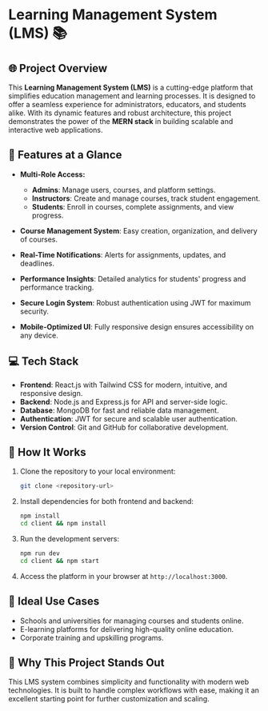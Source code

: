# Learning Management System (LMS) 📚

## 🌐 Project Overview
This **Learning Management System (LMS)** is a cutting-edge platform that simplifies education management and learning processes. It is designed to offer a seamless experience for administrators, educators, and students alike. With its dynamic features and robust architecture, this project demonstrates the power of the **MERN stack** in building scalable and interactive web applications.

## 🎯 Features at a Glance

- **Multi-Role Access:**
  - **Admins**: Manage users, courses, and platform settings.
  - **Instructors**: Create and manage courses, track student engagement.
  - **Students**: Enroll in courses, complete assignments, and view progress.

- **Course Management System**: Easy creation, organization, and delivery of courses.
- **Real-Time Notifications**: Alerts for assignments, updates, and deadlines.
- **Performance Insights**: Detailed analytics for students' progress and performance tracking.
- **Secure Login System**: Robust authentication using JWT for maximum security.
- **Mobile-Optimized UI**: Fully responsive design ensures accessibility on any device.

## 💻 Tech Stack

- **Frontend**: React.js with Tailwind CSS for modern, intuitive, and responsive design.
- **Backend**: Node.js and Express.js for API and server-side logic.
- **Database**: MongoDB for fast and reliable data management.
- **Authentication**: JWT for secure and scalable user authentication.
- **Version Control**: Git and GitHub for collaborative development.

## 📖 How It Works

1. Clone the repository to your local environment:
   ```bash
   git clone <repository-url>
   ```
2. Install dependencies for both frontend and backend:
   ```bash
   npm install  
   cd client && npm install  
   ```
3. Run the development servers:
   ```bash
   npm run dev  
   cd client && npm start  
   ```
4. Access the platform in your browser at `http://localhost:3000`.

## 🤝 Ideal Use Cases

- Schools and universities for managing courses and students online.
- E-learning platforms for delivering high-quality online education.
- Corporate training and upskilling programs.

## 🚀 Why This Project Stands Out

This LMS system combines simplicity and functionality with modern web technologies. It is built to handle complex workflows with ease, making it an excellent starting point for further customization and scaling.

